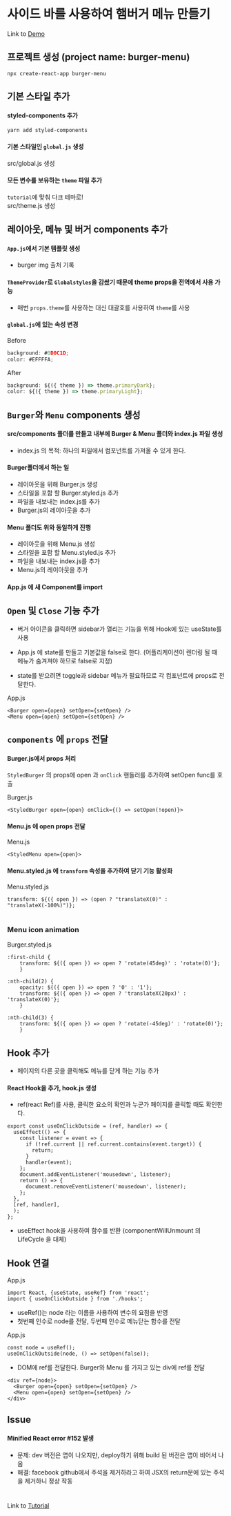 # 사이드 바를 사용하여 햄버거 메뉴 만들기
Link to [Demo](https://ceylon85.github.io/react-burger-menu)

## 프로젝트 생성 (project name: burger-menu)
```
npx create-react-app burger-menu
``` 
## 기본 스타일 추가
#### styled-components 추가  
```
yarn add styled-components
```
#### 기본 스타일인 `global.js` 생성
src/global.js 생성

#### 모든 변수를 보유하는 `theme` 파일 추가
`tutorial`에 맞춰 다크 테마로!   
src/theme.js 생성

## 레이아웃, 메뉴 및 버거 components 추가
#### `App.js`에서 기본 템플릿 생성
- burger img 출처 기록   
  
#### `ThemeProvider`로 `Globalstyles`을 감쌌기 때문에 theme props을 전역에서 사용 가능  
- 매번 `props.theme`를 사용하는 대신 대괄호를 사용하여 `theme`를 사용
   
#### `global.js`에 있는 속성 변경   

Before
```js
background: #0D0C1D;
color: #EFFFFA;
```
After
```js
background: ${({ theme }) => theme.primaryDark};
color: ${({ theme }) => theme.primaryLight};
```
## `Burger`와 `Menu` components 생성

#### src/components 폴더를 만들고 내부에 Burger & Menu 폴더와 index.js 파일 생성   
- index.js 의 목적: 하나의 파일에서 컴포넌트를 가져올 수 있게 한다.

#### Burger폴더에서 하는 일 
- 레이아웃을 위해 Burger.js 생성 
- 스타일을 포함 할 Burger.styled.js 추가 
- 파일을 내보내는 index.js를 추가
- Burger.js의 레이아웃을 추가

#### Menu 폴더도 위와 동일하게 진행
- 레이아웃을 위해 Menu.js 생성  
- 스타일을 포함 할 Menu.styled.js 추가 
- 파일을 내보내는 index.js를 추가
- Menu.js의 레이아웃을 추가

#### App.js 에 새 Component를 import

## `Open` 및 `Close` 기능 추가
- 버거 아이콘을 클릭하면 sidebar가 열리는 기능을 위해 
Hook에 있는 useState를 사용   

- App.js 에 state를 만들고 기본값을 false로 한다.
(어플리케이션이 렌더링 될 때 메뉴가 숨겨져야 하므로 false로 지정)

- state를 받으려면 toggle과 sidebar 메뉴가 필요하므로 각 컴포넌트에 props로 전달한다.   
  
App.js
```JS
<Burger open={open} setOpen={setOpen} />
<Menu open={open} setOpen={setOpen} />
```

## `components` 에 `props` 전달   
#### Burger.js에서 props 처리
`StyledBurger` 의 props에 open 과 `onClick` 핸들러를 추가하여 setOpen func를 호출   

Burger.js
```JS
<StyledBurger open={open} onClick={() => setOpen(!open)}>
```
#### Menu.js 에 open props 전달
Menu.js
```JS
<StyledMenu open={open}>
```
#### Menu.styled.js 에 `transform` 속성을 추가하여 닫기 기능 활성화
Menu.styled.js
```JS
transform: ${({ open }) => (open ? "translateX(0)" : "translateX(-100%)")};
```
# 
### Menu icon animation   
Burger.styled.js
```JS
:first-child {
    transform: ${({ open }) => open ? 'rotate(45deg)' : 'rotate(0)'};
    }

:nth-child(2) {
    opacity: ${({ open }) => open ? '0' : '1'};
    transform: ${({ open }) => open ? 'translateX(20px)' : 'translateX(0)'};
    }

:nth-child(3) {
    transform: ${({ open }) => open ? 'rotate(-45deg)' : 'rotate(0)'};
    }
  ```

## Hook 추가
- 페이지의 다른 곳을 클릭해도 메뉴를 닫게 하는 기능 추가
#### React Hook을 추가, hook.js 생성
- ref(react Ref)를 사용, 클릭한 요소의 확인과 누군가 페이지를 클릭할 때도 확인한다.

```JS
export const useOnClickOutside = (ref, handler) => {
  useEffect(() => {
    const listener = event => {
      if (!ref.current || ref.current.contains(event.target)) {
        return;
      }
      handler(event);
    };
    document.addEventListener('mousedown', listener);
    return () => {
      document.removeEventListener('mousedown', listener);
    };
  },
  [ref, handler],
  );
};
```
- useEffect hook을 사용하여 함수를 반환
(componentWillUnmount 의 LifeCycle 을 대체)

## Hook 연결
App.js
```JS
import React, {useState, useRef} from 'react';
import { useOnClickOutside } from './hooks';
```

- useRef()는 node 라는 이름을 사용하여 변수의 요점을 반영
- 첫번째 인수로 node를 전달, 두번째 인수로 메뉴닫는 함수를 전달   

App.js
```JS
const node = useRef(); 
useOnClickOutside(node, () => setOpen(false));
```

- DOM에 ref를 전달한다. Burger와 Menu 를 가지고 있는 div에 ref를 전달
```JS
<div ref={node}>
  <Burger open={open} setOpen={setOpen} />
  <Menu open={open} setOpen={setOpen} />
</div>
```

## Issue
#### Minified React error #152 발생 
- 문제: dev 버전은 앱이 나오지만, deploy하기 위해 build 된 버전은 앱이 비어서 나옴
- 해결: facebook github에서 주석을 제거하라고 하여 JSX의 return문에 있는 주석을 제거하니 정상 작동   
  
# 
Link to 
[Tutorial](https://css-tricks.com/hamburger-menu-with-a-side-of-react-hooks-and-styled-components/)
